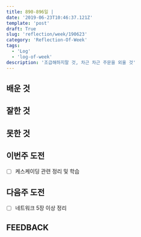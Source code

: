 ```yaml
---
title: 890-896일 |
date: '2019-06-23T10:46:37.121Z'
template: 'post'
draft: True
slug: 'reflection/week/190623'
category: 'Reflection-Of-Week'
tags:
  - 'Log'
  - 'log-of-week'
description: '조급해하지말 것, 차근 차근 주문을 외울 것'
---
```


## 배운 것



## 잘한 것



## 못한 것



## 이번주 도전

- [ ] 케스케이딩 관련 정리 및 학습


## 다음주 도전

- [ ] 네트워크 5장 이상 정리

## FEEDBACK

### 

